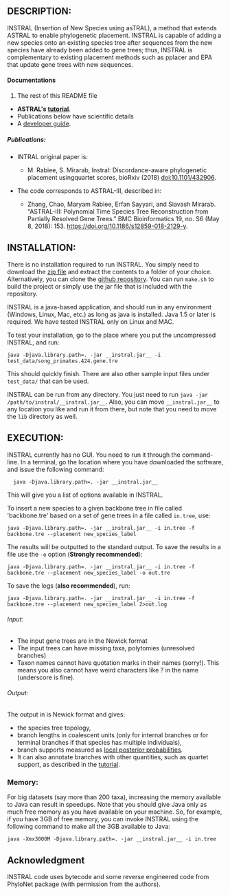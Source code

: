 DESCRIPTION:
-----------
 INSTRAL (Insertion of New Species using asTRAL), a method that extends ASTRAL to enable phylogenetic placement. INSTRAL is capable of adding a new species onto an existing species tree after sequences from the new species have already been added to gene trees; thus, INSTRAL is complementary to existing placement methods such as pplacer and EPA that update gene trees with new sequences.


#### Documentations

1. The rest of this README file
- **ASTRAL's [tutorial](astral-tutorial.md)**.
- Publications below have scientific details
- A [developer guide](developer-guide.md).

##### Publications:

- INTRAL original paper is:
	* M. Rabiee, S. Mirarab,  Instral:  Discordance-aware phylogenetic placement usingquartet scores,  bioRxiv (2018) [doi:10.1101/432906](doi.org/10.1101/432906).

- The code corresponds to ASTRAL-III, described in:
	* Zhang, Chao, Maryam Rabiee, Erfan Sayyari, and Siavash Mirarab. “ASTRAL-III: Polynomial Time Species Tree Reconstruction from Partially Resolved Gene Trees.” BMC Bioinformatics 19, no. S6 (May 8, 2018): 153. https://doi.org/10.1186/s12859-018-2129-y.




INSTALLATION:
-----------
There is no installation required to run INSTRAL.
You simply need to download the [zip file](https://github.com/maryamrabiee/INSTRAL/raw/master/__instral.zip__)
and extract the contents to a folder of your choice. Alternatively, you can clone the [github repository](https://github.com/maryamrabiee/INSTRAL/). You can run `make.sh` to build the project or simply use the jar file that is included with the repository.

INSTRAL is a java-based application, and should run in any environment (Windows, Linux, Mac, etc.) as long as java is installed. Java 1.5 or later is required. We have tested INSTRAL only on Linux and MAC.

To test your installation, go to the place where you put the uncompressed INSTRAL, and run:

```
java -Djava.library.path=. -jar __instral.jar__ -i test_data/song_primates.424.gene.tre
```

This should quickly finish. There are also other sample input files under `test_data/` that can be used.

INSTRAL can be run from any directory. You just need to run `java -jar /path/to/instral/__instral.jar__`.
Also, you can move `__instral.jar__` to any location you like and run it from there, but note that you need
to move the `lib` directory as well.

EXECUTION:
-----------
INSTRAL currently has no GUI. You need to run it through the command-line. In a terminal, go the location where you have downloaded the software, and issue the following command:

```
  java -Djava.library.path=. -jar __instral.jar__
```

This will give you a list of options available in INSTRAL.

To insert a new species to a given backbone tree in file called 'backbone.tre' based on a set of gene trees in a file called `in.tree`, use:

```
java -Djava.library.path=. -jar __instral.jar__ -i in.tree -f backbone.tre --placement new_species_label
```

The results will be outputted to the standard output. To save the results in a file use the `-o` option (**Strongly recommended**):

```
java -Djava.library.path=. -jar __instral.jar__ -i in.tree -f backbone.tre --placement new_species_label -o out.tre
```
To save the logs (**also recommended**), run:

```
java -Djava.library.path=. -jar __instral.jar__ -i in.tree -f backbone.tre --placement new_species_label 2>out.log
```

###### Input: 
* The input gene trees are in the Newick format
* The input trees can have missing taxa, polytomies (unresolved branches)
*  Taxon names cannot have quotation marks in their names (sorry!). This means you also cannot have weird characters like ? in the name (underscore is fine).
   
###### Output: 
The output in is Newick format and gives: 

* the species tree topology, 
* branch lengths in coalescent units (only for internal branches or for terminal branches if that species has multiple individuals),
* branch supports measured as [local posterior probabilities](). 
* It can also annotate branches with other quantities, such as quartet support, as described in the [tutorial](astral-tutorial.md).



### Memory:
For big datasets (say more than 200 taxa), increasing the memory available to Java can result in speedups. Note that you should give Java only as much free memory as you have available on your machine. So, for example, if you have 3GB of free memory, you can invoke INSTRAL using the following command to make all the 3GB available to Java:

```
java -Xmx3000M -Djava.library.path=. -jar __instral.jar__ -i in.tree
```

Acknowledgment
-----------
INSTRAL code uses bytecode and some reverse engineered code from PhyloNet package (with permission from the authors).


